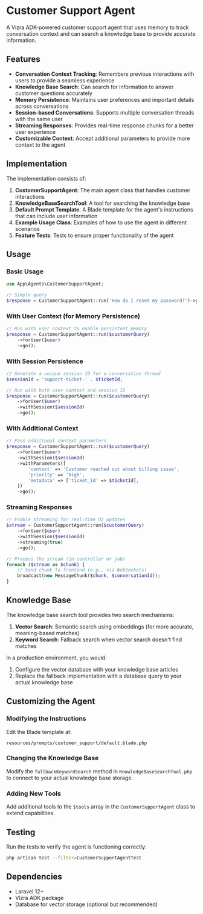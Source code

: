 # Customer Support Agent

A Vizra ADK-powered customer support agent that uses memory to track conversation context and can search a knowledge base to provide accurate information.

## Features

- **Conversation Context Tracking**: Remembers previous interactions with users to provide a seamless experience
- **Knowledge Base Search**: Can search for information to answer customer questions accurately
- **Memory Persistence**: Maintains user preferences and important details across conversations
- **Session-based Conversations**: Supports multiple conversation threads with the same user
- **Streaming Responses**: Provides real-time response chunks for a better user experience
- **Customizable Context**: Accept additional parameters to provide more context to the agent

## Implementation

The implementation consists of:

1. **CustomerSupportAgent**: The main agent class that handles customer interactions
2. **KnowledgeBaseSearchTool**: A tool for searching the knowledge base
3. **Default Prompt Template**: A Blade template for the agent's instructions that can include user information
4. **Example Usage Class**: Examples of how to use the agent in different scenarios
5. **Feature Tests**: Tests to ensure proper functionality of the agent

## Usage

### Basic Usage

```php
use App\Agents\CustomerSupportAgent;

// Simple query
$response = CustomerSupportAgent::run('How do I reset my password?')->go();
```

### With User Context (for Memory Persistence)

```php
// Run with user context to enable persistent memory
$response = CustomerSupportAgent::run($customerQuery)
    ->forUser($user)
    ->go();
```

### With Session Persistence

```php
// Generate a unique session ID for a conversation thread
$sessionId = 'support-ticket-' . $ticketId;

// Run with both user context and session ID
$response = CustomerSupportAgent::run($customerQuery)
    ->forUser($user)
    ->withSession($sessionId)
    ->go();
```

### With Additional Context

```php
// Pass additional context parameters
$response = CustomerSupportAgent::run($customerQuery)
    ->forUser($user)
    ->withSession($sessionId)
    ->withParameters([
        'context' => 'Customer reached out about billing issue',
        'priority' => 'high',
        'metadata' => ['ticket_id' => $ticketId],
    ])
    ->go();
```

### Streaming Responses

```php
// Enable streaming for real-time UI updates
$stream = CustomerSupportAgent::run($customerQuery)
    ->forUser($user)
    ->withSession($sessionId)
    ->streaming(true)
    ->go();

// Process the stream (in controller or job)
foreach ($stream as $chunk) {
    // Send chunk to frontend (e.g., via WebSockets)
    broadcast(new MessageChunk($chunk, $conversationId));
}
```

## Knowledge Base

The knowledge base search tool provides two search mechanisms:

1. **Vector Search**: Semantic search using embeddings (for more accurate, meaning-based matches)
2. **Keyword Search**: Fallback search when vector search doesn't find matches

In a production environment, you would:

1. Configure the vector database with your knowledge base articles
2. Replace the fallback implementation with a database query to your actual knowledge base

## Customizing the Agent

### Modifying the Instructions

Edit the Blade template at:
```
resources/prompts/customer_support/default.blade.php
```

### Changing the Knowledge Base

Modify the `fallbackKeywordSearch` method in `KnowledgeBaseSearchTool.php` to connect to your actual knowledge base storage.

### Adding New Tools

Add additional tools to the `$tools` array in the `CustomerSupportAgent` class to extend capabilities.

## Testing

Run the tests to verify the agent is functioning correctly:

```bash
php artisan test --filter=CustomerSupportAgentTest
```

## Dependencies

- Laravel 12+
- Vizra ADK package
- Database for vector storage (optional but recommended)
